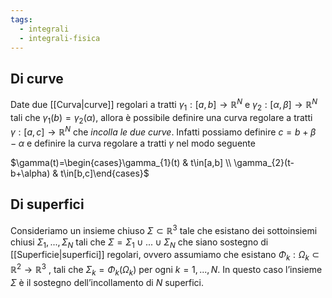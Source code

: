 ```yaml
---
tags:
  - integrali
  - integrali-fisica
---
```

## Di curve
Date due [[Curva|curve]] regolari a tratti $γ_1 : [a, b] → \mathbb{R}^{N}$ e $γ_2 : [α, β] → \mathbb{R}^{N}$ tali che $γ_1(b) = γ_2 (α)$, allora è possibile definire una curva regolare a tratti $γ : [a, c] → \mathbb{R}^{N}$ che *incolla le due curve*. Infatti possiamo definire $c = b + β − α$ e definire la curva regolare a tratti $γ$ nel modo seguente

$\gamma(t)=\begin{cases}\gamma_{1}(t) & t\in[a,b] \\ \gamma_{2}(t-b+\alpha) & t\in[b,c]\end{cases}$

## Di superfici
Consideriamo un insieme chiuso $\Sigma ⊂ \mathbb{R}^{3}$ tale che esistano dei sottoinsiemi chiusi $\Sigma_{1} , . . . , \Sigma_N$ tali che $\Sigma = \Sigma_{1}\; \cup\;...\;\cup\; \Sigma_N$ che siano sostegno di [[Superficie|superfici]] regolari, ovvero assumiamo che esistano $\Phi_k : \Omega_k ⊂ \mathbb{R}^{2} → \mathbb{R}^{3}$ , tali che $\Sigma_k = \Phi_k (\Omega_k)$ per ogni $k = 1, . . . , N$. In questo caso l’insieme $\Sigma$ è il sostegno dell’incollamento di $N$ superfici.